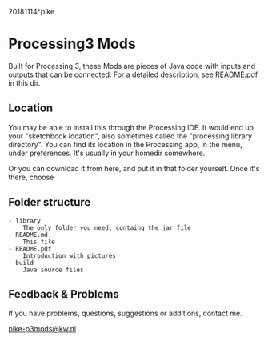 20181114*pike

# Processing3 Mods

Built for Processing 3, these Mods are pieces of Java code with inputs 
and outputs that can be connected. For a detailed description, see
README.pdf in this dir.

## Location

You may be able to install this through the Processing IDE.
It would end up your "sketchbook location",
also sometimes called the "processing library directory".
You can find its location in the Processing app, in the menu,
under preferences. It's usually in your homedir somewhere.

Or you can download it from here, and put it in that folder
yourself. Once it's there, choose 

## Folder structure

```
- library
    The only folder you need, containg the jar file
- README.md 
    This file
- README.pdf
    Introduction with pictures
- build
    Java source files
```

## Feedback & Problems 

If you have problems, questions, suggestions or
additions, contact me.


pike-p3mods@kw.nl